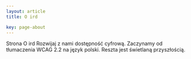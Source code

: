 ```yaml
---
layout: article
title: O ird

key: page-about
---
```


Strona O ird
Rozwijaj z nami dostępność cyfrową. Zaczynamy od tłumaczenia WCAG 2.2 na język polski. Reszta jest świetlaną przyszłością. 

